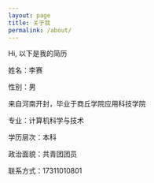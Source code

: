 ```yaml
---
layout: page
title: 关于我
permalink: /about/
---
```


Hi, 以下是我的简历

姓名：李赛

性别：男

来自河南开封，毕业于商丘学院应用科技学院

专业：计算机科学与技术

学历层次：本科

政治面貌：共青团团员

联系方式：17311010801
